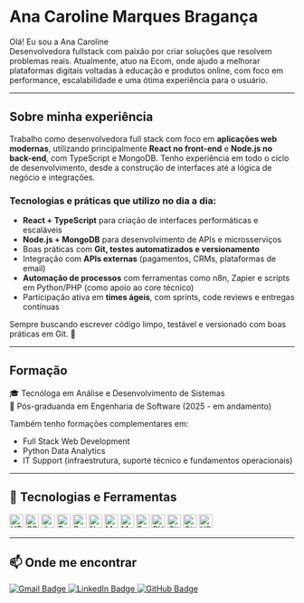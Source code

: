 # Ana Caroline Marques Bragança

Olá! Eu sou a Ana Caroline  
Desenvolvedora fullstack com paixão por criar soluções que resolvem problemas reais. Atualmente, atuo na Ecom, onde ajudo a melhorar plataformas digitais voltadas à educação e produtos online, com foco em performance, escalabilidade e uma ótima experiência para o usuário.

---

## Sobre minha experiência

Trabalho como desenvolvedora full stack com foco em **aplicações web modernas**, utilizando principalmente **React no front-end** e **Node.js no back-end**, com TypeScript e MongoDB. Tenho experiência em todo o ciclo de desenvolvimento, desde a construção de interfaces até a lógica de negócio e integrações.

### Tecnologias e práticas que utilizo no dia a dia:

- **React + TypeScript** para criação de interfaces performáticas e escaláveis  
- **Node.js + MongoDB** para desenvolvimento de APIs e microsserviços  
- Boas práticas com **Git, testes automatizados e versionamento**  
- Integração com **APIs externas** (pagamentos, CRMs, plataformas de email)  
- **Automação de processos** com ferramentas como n8n, Zapier e scripts em Python/PHP (como apoio ao core técnico)  
- Participação ativa em **times ágeis**, com sprints, code reviews e entregas contínuas  

Sempre buscando escrever código limpo, testável e versionado com boas práticas em Git. 🚀

---

## Formação

🎓 Tecnóloga em Análise e Desenvolvimento de Sistemas  
📘 Pós-graduanda em Engenharia de Software (2025 - em andamento)

Também tenho formações complementares em:

- Full Stack Web Development  
- Python Data Analytics  
- IT Support (infraestrutura, suporte técnico e fundamentos operacionais)

---

## 🧰 Tecnologias e Ferramentas

<p align="left">
  <img src="https://cdn.jsdelivr.net/gh/devicons/devicon/icons/html5/html5-original.svg" height="24" alt="HTML5"/>
  <img src="https://cdn.jsdelivr.net/gh/devicons/devicon/icons/css3/css3-original.svg" height="24" alt="CSS3"/>
  <img src="https://cdn.jsdelivr.net/gh/devicons/devicon/icons/javascript/javascript-original.svg" height="24" alt="JavaScript"/>
  <img src="https://cdn.jsdelivr.net/gh/devicons/devicon/icons/typescript/typescript-original.svg" height="24" alt="TypeScript"/>
  <img src="https://cdn.jsdelivr.net/gh/devicons/devicon/icons/react/react-original.svg" height="24" alt="React"/>
  <img src="https://cdn.jsdelivr.net/gh/devicons/devicon/icons/nodejs/nodejs-original.svg" height="24" alt="Node.js"/>
  <img src="https://cdn.jsdelivr.net/gh/devicons/devicon/icons/mongodb/mongodb-original.svg" height="24" alt="MongoDB"/>
  <img src="https://cdn.jsdelivr.net/gh/devicons/devicon/icons/mysql/mysql-original.svg" height="24" alt="MySQL"/>
  <img src="https://cdn.jsdelivr.net/gh/devicons/devicon/icons/python/python-original.svg" height="24" alt="Python"/>
  <img src="https://cdn.jsdelivr.net/gh/devicons/devicon/icons/php/php-original.svg" height="24" alt="PHP"/>
  <img src="https://cdn.jsdelivr.net/gh/devicons/devicon/icons/git/git-original.svg" height="24" alt="Git"/>
  <img src="https://cdn.jsdelivr.net/gh/devicons/devicon/icons/github/github-original.svg" height="24" alt="GitHub"/>
  <img src="https://cdn.jsdelivr.net/gh/devicons/devicon/icons/vscode/vscode-original.svg" height="24" alt="VSCode"/>
</p>

---

## 📫 Onde me encontrar

<p align="left">
  <a href="mailto:caroline.ma.braganca@gmail.com" target="_blank">
    <img src="https://img.shields.io/badge/Gmail-D14836?style=for-the-badge&logo=gmail&logoColor=white" alt="Gmail Badge"/>
  </a>
  <a href="https://www.linkedin.com/in/ana-caroline-18706b284/" target="_blank">
    <img src="https://img.shields.io/badge/LinkedIn-0077B5?style=for-the-badge&logo=linkedin&logoColor=white" alt="LinkedIn Badge"/>
  </a>
  <a href="https://github.com/anabrag" target="_blank">
    <img src="https://img.shields.io/badge/GitHub-181717?style=for-the-badge&logo=github&logoColor=white" alt="GitHub Badge"/>
  </a>
</p>
